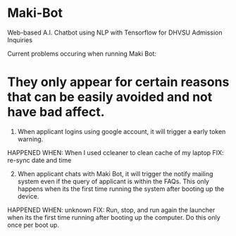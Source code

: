 # Maki-Bot
Web-based A.I. Chatbot using NLP with Tensorflow for DHVSU Admission Inquiries

Current problems occuring when running Maki Bot:
# They only appear for certain reasons that can be easily avoided and not have bad affect.
1. When applicant logins using google account, it will trigger a early token warning.

HAPPENED WHEN: When I used ccleaner to clean cache of my laptop
FIX: re-sync date and time

2. When applicant chats with Maki Bot, it will trigger the notify mailing system even if the query of applicant is within the FAQs. This only happens when its the first time running the system after booting up the device.

HAPPENED WHEN: unknown
FIX: Run, stop, and run again the launcher when its the first time running after booting up the computer. Do this only once per boot up.
